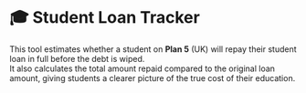 # 🎓 Student Loan Tracker

This tool estimates whether a student on **Plan 5** (UK) will repay their student loan in full before the debt is wiped.  
It also calculates the total amount repaid compared to the original loan amount, giving students a clearer picture of the true cost of their education.



